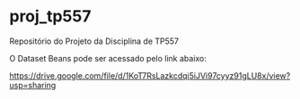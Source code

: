 # proj_tp557
Repositório do Projeto da Disciplina de TP557

O Dataset Beans pode ser acessado pelo link abaixo: 

https://drive.google.com/file/d/1KoT7RsLazkcdqi5iJVi97cyyz91gLU8x/view?usp=sharing
